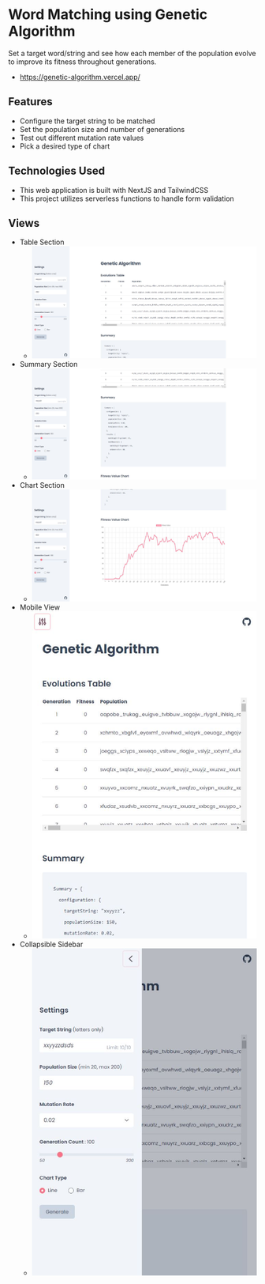 # Word Matching using Genetic Algorithm

Set a target word/string and see how each member of the population evolve to improve its fitness throughout generations.

- https://genetic-algorithm.vercel.app/

## Features

- Configure the target string to be matched
- Set the population size and number of generations
- Test out different mutation rate values
- Pick a desired type of chart

## Technologies Used

- This web application is built with NextJS and TailwindCSS
- This project utilizes serverless functions to handle form validation

## Views

- Table Section
  - ![](https://github.com/Randell-janus/genetic-algorithm/blob/main/public/snapshots/table-view.JPG)
- Summary Section
  - ![](https://github.com/Randell-janus/genetic-algorithm/blob/main/public/snapshots/summary-view.JPG)
- Chart Section
  - ![](https://github.com/Randell-janus/genetic-algorithm/blob/main/public/snapshots/chart-view.JPG)
- Mobile View
  - ![](https://github.com/Randell-janus/genetic-algorithm/blob/main/public/snapshots/mobile-view.JPG)
- Collapsible Sidebar
  - ![](https://github.com/Randell-janus/genetic-algorithm/blob/main/public/snapshots/mobile-sidebar-view.JPG)
